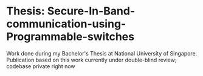 # Thesis: Secure-In-Band-communication-using-Programmable-switches
Work done during my Bachelor's Thesis at National University of Singapore.
Publication based on this work currently under double-blind review; codebase private right now
